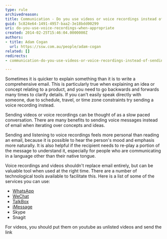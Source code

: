 ```yaml
---
type: rule
archivedreason: 
title: Communication - Do you use videos or voice recordings instead of sending long emails?
guid: 5c824e64-1491-4957-baa2-3e18bdd00299
uri: do-you-use-voice-recordings-when-appropriate
created: 2014-02-25T15:46:04.0000000Z
authors:
- title: Adam Cogan
  url: https://ssw.com.au/people/adam-cogan
related: []
redirects:
- communication-do-you-use-videos-or-voice-recordings-instead-of-sending-long-emails

---
```


Sometimes it is quicker to explain something than it is to write a comprehensive email. This is particularly true when explaining an idea or concept relating to a product, and you need to go backwards and forwards many times to clarify details. If you can't easily speak directly with someone, due to schedule, travel, or time zone constraints try sending a voice recording instead.

<!--endintro-->

Sending videos or voice recordings can be thought of as a slow paced conversation. There are many benefits to sending voice messages instead of email when iterating over concepts and ideas.

Sending and listening to voice recordings feels more personal than reading an email, because it is possible to hear the person's mood and emphasis more naturally. It is also helpful if the recipient needs to re-play a portion of the message to understand it, especially for people who are communicating in a language other than their native tongue.

Voice recordings and videos shouldn't replace email entirely, but can be valuable tool when used at the right time. There are a number of technological tools available to facilitate this. Here is a list of some of the services you can use:

* [WhatsApp](http&#58;//www.whatsapp.com/)
* [WeChat](http&#58;//www.wechat.com/)
* [TalkBox](http&#58;//talkboxapp.com/)
* [iMessage](http&#58;//www.imore.com/how-send-voice-note-your-iphone-imessage-or-sms)
* Skype
* Snagit


For videos, you should put them on youtube as unlisted videos and send the link
